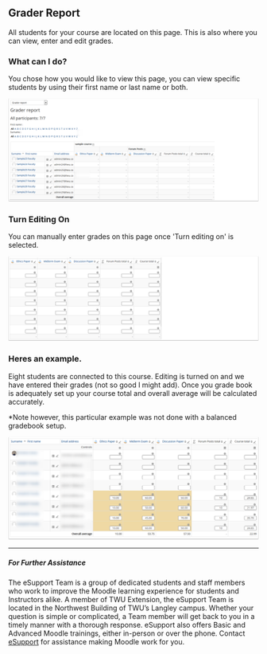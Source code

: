 ## Grader Report 

All students for your course are located on this page. This is also where you can view, enter and edit grades.

### What can I do?

You chose how you would like to view this page, you can view specific students by using their first name or last name or both.

![](/assets/what-can-i-do-.png)

  
### Turn Editing On

You can manually enter grades on this page once 'Turn editing on' is selected.

![](/assets/turn-editing-on.png)


### Heres an example.

Eight students are connected to this course. Editing is turned on and we have entered their grades \(not so good I might add\). Once you grade book is adequately set up your course total and overall average will be calculated accurately.

\*Note however, this particular example was not done with a balanced gradebook setup.

![](/assets/heres-an-example-.png)


---
##### For Further Assistance

The eSupport Team is a group of dedicated students and staff members who work to improve the Moodle learning experience for students and Instructors alike. A member of TWU Extension, the eSupport Team is located in the Northwest Building of TWU’s Langley campus. Whether your question is simple or complicated, a Team member will get back to you in a timely manner with a thorough response. eSupport also offers Basic and Advanced Moodle trainings, either in-person or over the phone. Contact [eSupport](https://trinitywestern.teamdynamix.com/TDClient/Requests/ServiceDet?ID=16141) for assistance making Moodle work for you.

